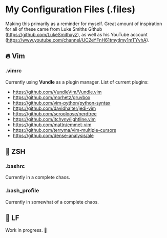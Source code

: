 # My Configuration Files (.files)
Making this primarily as a reminder for myself. Great amount of inspiration for all of these came from Luke Smiths Github (https://github.com/LukeSmithxyz), as well as his YouTube account (https://www.youtube.com/channel/UC2eYFnH61tmytImy1mTYvhA).
## 🔥 Vim
### .vimrc
Currently using **Vundle** as a plugin manager. List of current plugins:
- https://github.com/VundleVim/Vundle.vim
- https://github.com/morhetz/gruvbox             
- https://github.com/vim-python/python-syntax
- https://github.com/davidhalter/jedi-vim
- https://github.com/scrooloose/nerdtree
- https://github.com/itchyny/lightline.vim
- https://github.com/mattn/emmet-vim
- https://github.com/terryma/vim-multiple-cursors
- https://github.com/dense-analysis/ale
## 🤖 ZSH
### .bashrc
Currently in a complete chaos.
### .bash_profile
Currently in somewhat of a complete chaos.

## 📂 LF
Work in progress. 👷
